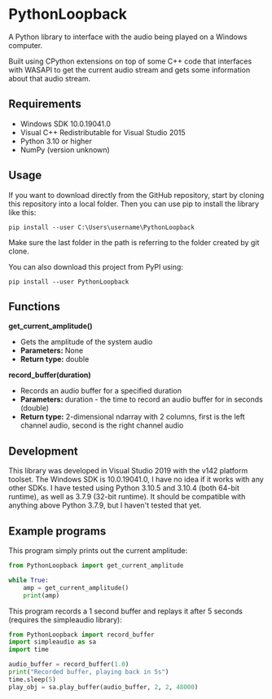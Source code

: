 # PythonLoopback
A Python library to interface with the audio being played on a Windows computer.

Built using CPython extensions on top of some C++ code that interfaces with WASAPI to get the current audio stream and gets some information about that audio stream.

## Requirements
- Windows SDK 10.0.19041.0
- Visual C++ Redistributable for Visual Studio 2015
- Python 3.10 or higher
- NumPy (version unknown)

## Usage
If you want to download directly from the GitHub repository, start by cloning this repository into a local folder. Then you can use pip to install the library like this:
```
pip install --user C:\Users\username\PythonLoopback
```
Make sure the last folder in the path is referring to the folder created by git clone.

You can also download this project from PyPI using:
```
pip install --user PythonLoopback
```
## Functions
**get_current_amplitude()**
- Gets the amplitude of the system audio
- **Parameters:** None
- **Return type:** double

**record_buffer(duration)**
- Records an audio buffer for a specified duration
- **Parameters:** duration - the time to record an audio buffer for in seconds (double)
- **Return type:** 2-dimensional ndarray with 2 columns, first is the left channel audio, second is the right channel audio

## Development
This library was developed in Visual Studio 2019 with the v142 platform toolset. The Windows SDK is 10.0.19041.0, I have no idea if it works with any other SDKs. I have tested using Python 3.10.5 and 3.10.4 (both 64-bit runtime), as well as 3.7.9 (32-bit runtime). It should be compatible with anything above Python 3.7.9, but I haven't tested that yet.

## Example programs
This program simply prints out the current amplitude:
```python
from PythonLoopback import get_current_amplitude

while True:
    amp = get_current_amplitude()
    print(amp)
```

This program records a 1 second buffer and replays it after 5 seconds (requires the simpleaudio library):
```python
from PythonLoopback import record_buffer
import simpleaudio as sa
import time

audio_buffer = record_buffer(1.0)
print("Recorded buffer, playing back in 5s")
time.sleep(5)
play_obj = sa.play_buffer(audio_buffer, 2, 2, 48000)
```
